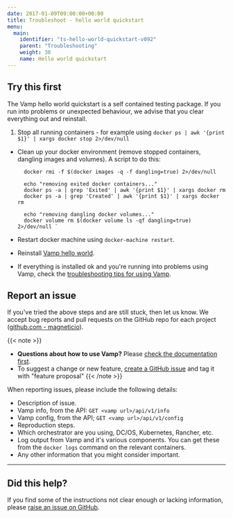 ```yaml
---
date: 2017-01-09T09:00:00+00:00
title: Troubleshoot - hello world quickstart
menu:
  main:
    identifier: "ts-hello-world-quickstart-v092"
    parent: "Troubleshooting"
    weight: 30
    name: Hello world quickstart
---
```


## Try this first

The Vamp hello world quickstart is a self contained testing package. If you run into problems or unexpected behaviour, we advise that you clear everything out and reinstall.

1. Stop all running containers - for example using `docker ps | awk '{print $1}' | xargs docker stop 2>/dev/null`
- Clean up  your docker environment (remove stopped containers, dangling images and volumes). A script to do this: 
        
        docker rmi -f $(docker images -q -f dangling=true) 2>/dev/null
        
        echo "removing exited docker containers..."
        docker ps -a | grep 'Exited' | awk '{print $1}' | xargs docker rm
        docker ps -a | grep 'Created' | awk '{print $1}' | xargs docker rm
        
        echo "removing dangling docker volumes..."
        docker volume rm $(docker volume ls -qf dangling=true) 2>/dev/null `
- Restart docker machine using `docker-machine restart`.
- Reinstall [Vamp hello world](/documentation/installation/v0.9.2/hello-world/).
- If everything is installed ok and you're running into problems using Vamp, check the [troubleshooting tips for using Vamp](/documentation/troubleshoot/v0.9.2/tips-for-using-vamp).

## Report an issue

If you've tried the above steps and are still stuck, then let us know. We accept bug reports and pull requests on the GitHub repo for each project ([github.com - magneticio](https://github.com/magneticio)).

{{< note >}}                                  
* **Questions about how to use Vamp?** Please [check the documentation first](/documentation/).
* To suggest a change or new feature, [create a GitHub issue](https://github.com/magneticio/vamp/issues) and tag it with "feature proposal"
{{< /note >}}

When reporting issues, please include the following details:

- Description of issue.
- Vamp info, from the API: `GET <vamp url>/api/v1/info`
- Vamp config, from the API; `GET <vamp url>/api/v1/config`
- Reproduction steps.
- Which orchestrator are you using, DC/OS, Kubernetes, Rancher, etc.
- Log output from Vamp and it's various components. You can get these from the `docker logs` command on the relevant containers.
- Any other information that you might consider important.

---------------

## Did this help? 

If you find some of the instructions not clear enough or lacking information, please [raise an issue on GitHub](https://github.com/magneticio/vamp.io/issues/new).